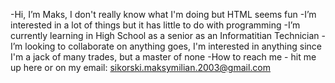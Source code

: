 -Hi, I’m Maks, I don't really know what I'm doing but HTML seems fun 
-I’m interested in a lot of things but it has little to do with programming 
-I’m currently learning in High School as a senior as an Informatitian Technician 
-I’m looking to collaborate on anything goes, I'm interested in anything since I'm a jack of many trades, but a master of none
-How to reach me - hit me up here or on my email: sikorski.maksymilian.2003@gmail.com

<!---
SikorskiMaksymilian/SikorskiMaksymilian is a ✨ dumb ✨ repository because its `README.md` (this file) appears on your GitHub profile.
You can click the Preview link to take a look at your changes.
--->
